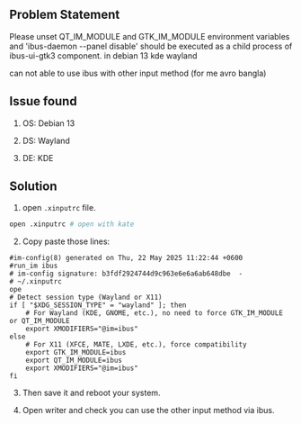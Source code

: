 ## Problem Statement
Please unset QT_IM_MODULE and GTK_IM_MODULE environment variables and 'ibus-daemon --panel disable' should be executed as a child process of ibus-ui-gtk3 component. in debian 13 kde wayland

can not able to use ibus with other input method (for me avro bangla)

## Issue found

1. OS: Debian 13

2. DS: Wayland

3. DE: KDE

## Solution

1. open `.xinputrc` file.

```bash
open .xinputrc # open with kate 
```

2. Copy paste those lines:

```config
#im-config(8) generated on Thu, 22 May 2025 11:22:44 +0600
#run_im ibus
# im-config signature: b3fdf2924744d9c963e6e6a6ab648dbe  -
# ~/.xinputrc
ope
# Detect session type (Wayland or X11)
if [ "$XDG_SESSION_TYPE" = "wayland" ]; then
    # For Wayland (KDE, GNOME, etc.), no need to force GTK_IM_MODULE or QT_IM_MODULE
    export XMODIFIERS="@im=ibus"
else
    # For X11 (XFCE, MATE, LXDE, etc.), force compatibility
    export GTK_IM_MODULE=ibus
    export QT_IM_MODULE=ibus
    export XMODIFIERS="@im=ibus"
fi
```

3. Then save it and reboot your system.

4. Open writer and check you can use the other input method via ibus.
